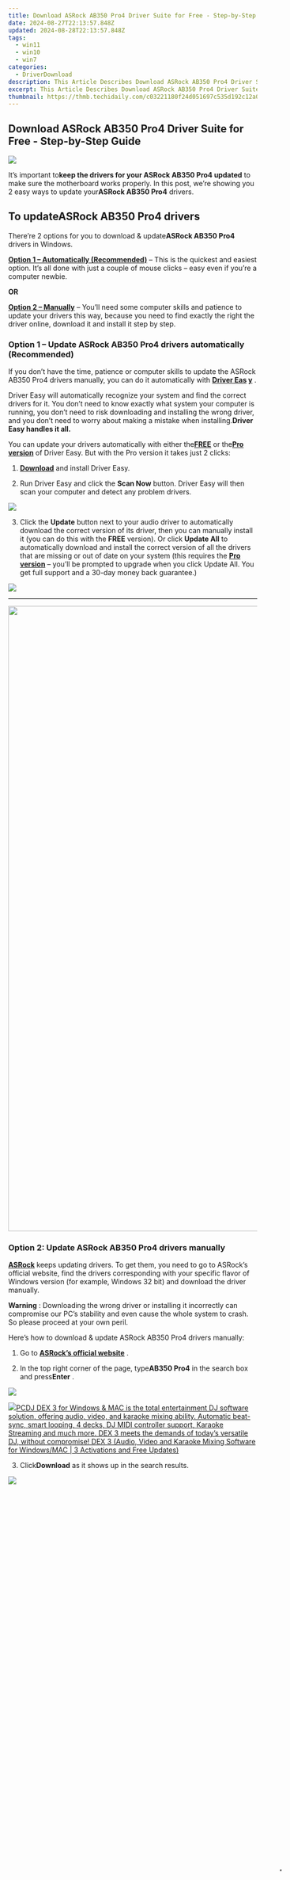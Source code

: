 ```yaml
---
title: Download ASRock AB350 Pro4 Driver Suite for Free - Step-by-Step Guide
date: 2024-08-27T22:13:57.848Z
updated: 2024-08-28T22:13:57.848Z
tags:
  - win11
  - win10
  - win7
categories:
  - DriverDownload
description: This Article Describes Download ASRock AB350 Pro4 Driver Suite for Free - Step-by-Step Guide
excerpt: This Article Describes Download ASRock AB350 Pro4 Driver Suite for Free - Step-by-Step Guide
thumbnail: https://thmb.techidaily.com/c03221180f24d051697c535d192c12a06104e76b7456b6ffbc01667561900748.png
---
```


## Download ASRock AB350 Pro4 Driver Suite for Free - Step-by-Step Guide

![](https://images.drivereasy.com/wp-content/uploads/2019/03/image-439.png)

 It’s important to**keep the drivers for your ASRock AB350 Pro4 updated** to make sure the motherboard works properly. In this post, we’re showing you 2 easy ways to update your**ASRock AB350 Pro4** drivers.

## To update**ASRock AB350 Pro4 drivers**

 There’re 2 options for you to download & update**ASRock AB350 Pro4** drivers in Windows.

**[Option 1 – Automatically (Recommended)](https://www.drivereasy.com/knowledge/asrock-ab350-pro4-drivers-update-for-windows-easily/#O1)**  – This is the quickest and easiest option. It’s all done with just a couple of mouse clicks – easy even if you’re a computer newbie.

**OR**

**[Option 2 – Manually](https://tools.techidaily.com/drivereasy/download/)**  – You’ll need some computer skills and patience to update your drivers this way, because you need to find exactly the right the driver online, download it and install it step by step.

### **Option 1 – Update**  ASRock AB350 Pro4 drivers automatically (Recommended)

 If you don’t have the time, patience or computer skills to update the ASRock AB350 Pro4 drivers manually, you can do it automatically with[](https://tools.techidaily.com/drivereasy/download/) **[Driver Eas](https://tools.techidaily.com/drivereasy/download/) [y](https://tools.techidaily.com/drivereasy/download/)**  .

 Driver Easy will automatically recognize your system and find the correct drivers for it. You don’t need to know exactly what system your computer is running, you don’t need to risk downloading and installing the wrong driver, and you don’t need to worry about making a mistake when installing.**Driver Easy handles it all.**

 You can update your drivers automatically with either the[**FREE**](https://tools.techidaily.com/drivereasy/download/) or the[**Pro version**](https://tools.techidaily.com/drivereasy/download/) of Driver Easy. But with the Pro version it takes just 2 clicks:

 1) **[Download](https://tools.techidaily.com/drivereasy/download/)** [](https://tools.techidaily.com/drivereasy/download/) and install Driver Easy.

 2) Run Driver Easy and click the **Scan Now** button. Driver Easy will then scan your computer and detect any problem drivers.

![](https://images.drivereasy.com/wp-content/uploads/2019/03/image-445.png)

 3) Click the **Update** button next to your audio driver to automatically download the correct version of its driver, then you can manually install it (you can do this with the **FREE** version).
 Or click **Update All**  to automatically download and install the correct version of all the drivers that are missing or out of date on your system (this requires the [**Pro version**](https://tools.techidaily.com/drivereasy/download/) – you’ll be prompted to upgrade when you click Update All. You get full support and a 30-day money back guarantee.)

![](https://images.drivereasy.com/wp-content/uploads/2019/03/image-446.png)

---

<!-- affiliate ads begin -->
<a href="https://twopages.pxf.io/c/5597632/1873313/18544" target="_top" id="1873313"><img src="//a.impactradius-go.com/display-ad/18544-1873313" border="0" alt="" width="1080" height="1263"/></a><img height="0" width="0" src="https://imp.pxf.io/i/5597632/1873313/18544" style="position:absolute;visibility:hidden;" border="0" />
<!-- affiliate ads end -->
### Option 2: Update ASRock AB350 Pro4 drivers manually

[**ASRock**](https://www.asrock.com/index.us.asp) keeps updating drivers. To get them, you need to go to ASRock’s official website, find the drivers corresponding with your specific flavor of Windows version (for example, Windows 32 bit) and download the driver manually.

**Warning** : Downloading the wrong driver or installing it incorrectly can compromise our PC’s stability and even cause the whole system to crash. So please proceed at your own peril.

 Here’s how to download & update ASRock AB350 Pro4 drivers manually:

 1) Go to **[ASRock’s official website](https://www.asrock.com/index.us.asp)**  .

 2) In the top right corner of the page, type**AB350 Pro4** in the search box and press**Enter** .

![](https://images.drivereasy.com/wp-content/uploads/2019/03/image-442.png)

<!-- affiliate ads begin -->
<a href="https://shop.pcdj.com/order/checkout.php?PRODS=4698824&QTY=1&AFFILIATE=108875&CART=1"> <img src="https://secure.avangate.com/images/merchant/47f4b6321e9fd8e8f7326a6adc1a7c1e/products/dex3pro-screenshot-homepage.png" border="0">PCDJ DEX 3 for Windows & MAC is the total entertainment DJ software solution, offering audio, video, and karaoke mixing ability. Automatic beat-sync, smart looping, 4 decks, DJ MIDI controller support, Karaoke Streaming and much more. 
DEX 3 meets the demands of today’s versatile DJ, without compromise! 
DEX 3 (Audio, Video and Karaoke Mixing Software for Windows/MAC | 3 Activations and Free Updates)</a>
<!-- affiliate ads end -->
 3) Click**Download** as it shows up in the search results.

![](https://images.drivereasy.com/wp-content/uploads/2019/03/image-443.png)

<!-- affiliate ads begin -->
<span id="1793213">
					<video width="1080" height="1620" style="cursor:pointer"
           poster="//a.impactradius-go.com/display-clicktoplayimage/1793213.jpeg"
           onclick="if(!this.playClicked){this.play();this.setAttribute('controls',true);this.playClicked=true;}">
	   <source src="//a.impactradius-go.com/display-ad/19135-1793213">
	   <img src="//a.impactradius-go.com/display-clicktoplayimage/1793213.jpeg" style="border: none; height: 100%; width: 100%; object-fit: contain">
	</video>
	<div style="width:1080px;text-align:center"><a href="javascript:window.open(decodeURIComponent('https%3A%2F%2Ftinyland.pxf.io%2Fc%2F5597632%2F1793213%2F19135'), '_blank');void(0);">Click here</a></div>
</span>
<img height="0" width="0" src="https://imp.pxf.io/i/5597632/1793213/19135" style="position:absolute;visibility:hidden;" border="0" />
<!-- affiliate ads end -->
 4) Make sure the detected OS is right and then download the driver packages for your ASRock AB350 Pro4 motherboard.

![](https://images.drivereasy.com/wp-content/uploads/2019/03/image-444-1024x401.png)

<!-- affiliate ads begin -->
<a href="https://tinyland.pxf.io/c/5597632/1793214/19135" target="_top" id="1793214"><img src="//a.impactradius-go.com/display-ad/19135-1793214" border="0" alt="" width="900" height="900"/></a><img height="0" width="0" src="https://imp.pxf.io/i/5597632/1793214/19135" style="position:absolute;visibility:hidden;" border="0" />
<!-- affiliate ads end -->
 5) Double-click on the downloaded file and follow the on-screen instructions to finish the install.

 6) Restart your computer for the changes to take effect even if you’re not asked to.

---

 That’s it – 2 easy ways to help you get the latest drivers for**ASRock AB350 Pro4** in Windows. Hope this helps and feel free to leave us a comment if you have any questions.

* [motherboard](https://tools.techidaily.com/drivereasy/download/)

<ins class="adsbygoogle"
     style="display:block"
     data-ad-format="autorelaxed"
     data-ad-client="ca-pub-7571918770474297"
     data-ad-slot="1223367746"></ins>



<ins class="adsbygoogle"
     style="display:block"
     data-ad-client="ca-pub-7571918770474297"
     data-ad-slot="8358498916"
     data-ad-format="auto"
     data-full-width-responsive="true"></ins>

<span class="atpl-alsoreadstyle">Also read:</span>
<div><ul>
<li><a href="https://visual-screen-recording.techidaily.com/new-in-2024-the-lore-of-roguelites-amidst-classic-rpgs/"><u>[New] In 2024, The Lore of Roguelites Amidst Classic RPGs</u></a></li>
<li><a href="https://sound-issues.techidaily.com/solved-mpow-microphone-not-working-on-windows/"><u>[Solved] MPOW Microphone Not Working on Windows</u></a></li>
<li><a href="https://vp-tips.techidaily.com/updated-in-2024-download-your-favorite-podcasts-from-apple/"><u>[Updated] In 2024, Download Your Favorite Podcasts From Apple</u></a></li>
<li><a href="https://screen-sharing-recording.techidaily.com/updated-the-10-best-gba-emulators-for-android-for-2024/"><u>[Updated] The 10 Best GBA Emulators for Android for 2024</u></a></li>
<li><a href="https://driver-download.techidaily.com/comprehve-solutions-for-your-hp-monitor-drivers-on-various-versions-of-windows/"><u>Comprehve Solutions for Your HP Monitor Drivers on Various Versions of Windows</u></a></li>
<li><a href="https://driver-download.techidaily.com/download-and-install-latest-updates-for-your-epson-xp-440-printer/"><u>Download & Install Latest Updates for Your Epson XP-440 Printer</u></a></li>
<li><a href="https://tech-savvy.techidaily.com/finding-your-match-in-the-age-of-ai/"><u>Finding Your Match in the Age of AI</u></a></li>
<li><a href="https://driver-download.techidaily.com/free-download-compatible-windows-11-bluetooth-adapter-drivers-for-smooth-connectivity/"><u>Free Download: Compatible Windows 11 Bluetooth Adapter Drivers for Smooth Connectivity</u></a></li>
<li><a href="https://driver-download.techidaily.com/free-geforce-rtx-3080-graphics-card-drivers-optimized-for-windows-systems-win-11-8-and-7/"><u>Free GeForce RTX 3080 Graphics Card Drivers: Optimized for Windows Systems (Win 11, 8, & 7)</u></a></li>
<li><a href="https://driver-download.techidaily.com/get-the-best-out-of-your-steelseries-accessories-downloading-and-setting-up-windows-drivers/"><u>Get the Best Out of Your SteelSeries Accessories: Downloading and Setting Up Windows Drivers</u></a></li>
<li><a href="https://driver-download.techidaily.com/get-the-newest-rtx-2060-graphics-driver-for-your-windows-operating-system-win11-win10-win8-win7/"><u>Get the Newest RTX 2060 Graphics Driver for Your Windows Operating System (Win11, Win10, Win8, Win7)</u></a></li>
<li><a href="https://driver-download.techidaily.com/1722978621189-get-your-free-logitech-k400plus-keyboard-drivers-here/"><u>Get Your Free Logitech K400+ Keyboard Drivers Here!</u></a></li>
<li><a href="https://techtrends.techidaily.com/how-to-choose-the-best-fitness-tracker-top-5-considerations-every-buyer-needs-to-know/"><u>How To Choose the Best Fitness Tracker - Top 5 Considerations Every Buyer Needs to Know</u></a></li>
<li><a href="https://driver-download.techidaily.com/how-to-effortlessly-update-your-mediatek-usb-vcom-driver/"><u>How to Effortlessly Update Your MediaTek USB VCOM Driver</u></a></li>
<li><a href="https://android-pokemon-go.techidaily.com/how-to-fix-pokemon-go-route-not-working-on-tecno-spark-10-5g-drfone-by-drfone-virtual-android/"><u>How to Fix Pokemon Go Route Not Working On Tecno Spark 10 5G? | Dr.fone</u></a></li>
<li><a href="https://android-location-track.techidaily.com/how-to-turn-off-google-location-to-stop-tracking-you-on-motorola-moto-e13-drfone-by-drfone-virtual-android/"><u>How to Turn Off Google Location to Stop Tracking You on Motorola Moto E13 | Dr.fone</u></a></li>
<li><a href="https://driver-download.techidaily.com/hp-deskjet-2700-printer-drivers-download-2024-update/"><u>HP DeskJet 2700 Printer Drivers Download | 2024 Update</u></a></li>
<li><a href="https://driver-download.techidaily.com/hp-deskjet-eprint-driver-download-and-install-guide/"><u>HP DeskJet ePrint Driver Download & Install Guide</u></a></li>
<li><a href="https://youtube-videos.techidaily.com/in-2024-essential-tools-for-android-and-ios-users-seeking-playlist-extractors/"><u>In 2024, Essential Tools for Android & iOS Users Seeking Playlist Extractors</u></a></li>
<li><a href="https://android-frp.techidaily.com/in-2024-ultimate-guide-on-samsung-galaxy-s21-fe-5g-2023-frp-bypass-by-drfone-android/"><u>In 2024, Ultimate Guide on Samsung Galaxy S21 FE 5G (2023) FRP Bypass</u></a></li>
<li><a href="https://change-location.techidaily.com/in-2024-unova-stone-pokemon-go-evolution-list-and-how-catch-them-for-vivo-s18-drfone-by-drfone-virtual-android/"><u>In 2024, Unova Stone Pokémon Go Evolution List and How Catch Them For Vivo S18 | Dr.fone</u></a></li>
<li><a href="https://driver-download.techidaily.com/install-the-newest-hd-graphics-drivers-from-amd-on-windows-7-systems/"><u>Install the Newest HD Graphics Drivers From AMD on Windows #7 Systems</u></a></li>
<li><a href="https://driver-download.techidaily.com/installation-guide-epson-workforce-ds-30-windows-11-compatible-printer-driver/"><u>Installation Guide: Epson WorkForce DS 30 Windows 11 Compatible Printer Driver</u></a></li>
<li><a href="https://driver-download.techidaily.com/installing-updated-insignia-bluetooth-device-drivers-on-your-pc-with-windows-os/"><u>Installing Updated Insignia Bluetooth Device Drivers on Your PC with Windows OS</u></a></li>
<li><a href="https://driver-download.techidaily.com/latest-blue-snowball-driver-updates-for-windows-pcs-what-you-need-to-know/"><u>Latest Blue Snowball Driver Updates for Windows PCs: What You Need to Know</u></a></li>
<li><a href="https://extra-skills.techidaily.com/leading-experts-on-aspers-asmr-for-better-sleep-for-2024/"><u>Leading Experts on Asper's ASMR for Better Sleep for 2024</u></a></li>
<li><a href="https://driver-download.techidaily.com/logitech-g29-steering-wheel-free-software-downloads-for-win-10-11-and-7-users/"><u>Logitech G29 Steering Wheel: Free Software Downloads for Win 10, 11, and 7 Users</u></a></li>
<li><a href="https://buynow-help.techidaily.com/mastering-wireless-connectivity-with-asuss-ax6000-rt-ax88u-router-the-top-wi-fi-6-device-for-enthusiasts-and-professionals/"><u>Mastering Wireless Connectivity with Asus's AX6000 RT-AX88U Router: The Top Wi-Fi 6 Device for Enthusiasts and Professionals</u></a></li>
<li><a href="https://extra-hints.techidaily.com/optimize-your-storage-without-spending-a-penny-best-30-clouds-with-1tb-included/"><u>Optimize Your Storage Without Spending a Penny  Best 30 Clouds with 1TB Included</u></a></li>
<li><a href="https://driver-download.techidaily.com/optimize-your-windows-10-experience-nvidia-geforce-210-driver-update/"><u>Optimize Your Windows 10 Experience: NVIDIA GeForce 210 Driver Update</u></a></li>
<li><a href="https://driver-download.techidaily.com/optimizing-your-pc-with-new-amd-driver-updates-on-windows-10117-what-you-need-to-know/"><u>Optimizing Your PC with New AMD Driver Updates on Windows 10/11/7 – What You Need to Know</u></a></li>
<li><a href="https://driver-download.techidaily.com/quick-installation-guide-downloading-zexmte-bluetooth-adapter-driver-windows-compatible/"><u>Quick Installation Guide: Downloading Zexmtē Bluetooth Adapter Driver (Windows Compatible)</u></a></li>
<li><a href="https://driver-download.techidaily.com/resolving-samsung-universal-print-driver-problems-for-windows-users/"><u>Resolving Samsung Universal Print Driver Problems for Windows Users</u></a></li>
<li><a href="https://driver-download.techidaily.com/step-by-step-guide-installing-the-western-digital-smart-explorer-ses-usb-driver-on-windows-8-and-newer/"><u>Step-by-Step Guide: Installing the Western Digital Smart Explorer (SES) USB Driver on Windows 8 and Newer</u></a></li>
<li><a href="https://driver-download.techidaily.com/step-by-step-installation-of-asus-touchpad-driver-on-windows-10-devices/"><u>Step-by-Step Installation of ASUS Touchpad Driver on Windows 10 Devices</u></a></li>
<li><a href="https://driver-download.techidaily.com/step-by-step-tutorial-to-get-your-lenovo-x1-carbon-up-and-running-on-windows-10-and-7/"><u>Step-by-Step Tutorial to Get Your Lenovo X1 Carbon Up and Running on Windows 10 & 7!</u></a></li>
<li><a href="https://driver-download.techidaily.com/streamline-your-scansnap-experience-fast-and-simple-updates-for-windows-devices/"><u>Streamline Your ScanSnap Experience – Fast and Simple Updates for Windows Devices!</u></a></li>
<li><a href="https://screen-video-capture.techidaily.com/switch-to-the-future-capture-cards-guide-for-2024/"><u>Switch to the Future  Capture Cards Guide for 2024</u></a></li>
<li><a href="https://instagram-video-recordings.techidaily.com/twisting-tales-in-visual-storytelling-mastering-the-art-of-rotating-photos-for-maximum-engagement-on-social-media-platforms/"><u>Twisting Tales in Visual Storytelling  Mastering the Art of Rotating Photos for Maximum Engagement on Social Media Platforms</u></a></li>
<li><a href="https://driver-download.techidaily.com/ultimate-user-manual-unlock-the-full-potential-of-your-seagate-backup-plus-with-pro-tips/"><u>Ultimate User Manual: Unlock the Full Potential of Your Seagate Backup Plus with Pro Tips</u></a></li>
<li><a href="https://driver-download.techidaily.com/update-to-the-latest-software-improved-performance-for-logitech-g93astery-g933/"><u>Update to the Latest Software: Improved Performance for Logitech G93astery G933</u></a></li>
</ul></div>
